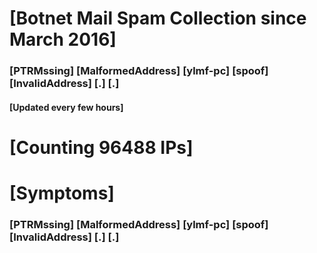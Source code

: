 # [Botnet Mail Spam Collection since March 2016]
### [PTRMssing] [MalformedAddress] [ylmf-pc] [spoof] [InvalidAddress] [.] [.]
#### [Updated every few hours]

# [Counting 96488 IPs]

# [Symptoms] 
###   [PTRMssing] [MalformedAddress] [ylmf-pc] [spoof] [InvalidAddress] [.] [.]
